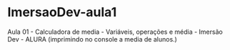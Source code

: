 # ImersaoDev-aula1
Aula 01 - Calculadora de media -  Variáveis, operações e média - Imersão Dev - ALURA
(imprimindo no console a media de alunos.)
